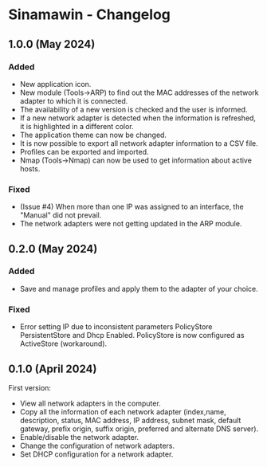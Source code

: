# Sinamawin - Changelog

## 1.0.0 (May 2024)

### Added

- New application icon.
- New module (Tools->ARP) to find out the MAC addresses of the network adapter to which it is connected.
- The availability of a new version is checked and the user is informed.
- If a new network adapter is detected when the information is refreshed, it is highlighted in a different color.
- The application theme can now be changed.
- It is now possible to export all network adapter information to a CSV file.
- Profiles can be exported and imported.
- Nmap (Tools->Nmap) can now be used to get information about active hosts.

### Fixed

- (Issue #4) When more than one IP was assigned to an interface, the "Manual" did not prevail.
- The network adapters were not getting updated in the ARP module.

## 0.2.0 (May 2024)

### Added

- Save and manage profiles and apply them to the adapter of your choice.

### Fixed

- Error setting IP due to inconsistent parameters PolicyStore PersistentStore and Dhcp Enabled. PolicyStore is now configured as ActiveStore (workaround).

## 0.1.0 (April 2024)

First version:

- View all network adapters in the computer.
- Copy all the information of each network adapter (index,name, description, status, MAC address, IP address, subnet mask, default gateway, prefix origin, suffix origin, preferred and alternate DNS server).
- Enable/disable the network adapter.
- Change the configuration of network adapters.
- Set DHCP configuration for a network adapter.
